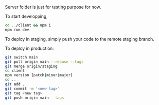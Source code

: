 Server folder is just for testing purpose for now.

To start developping, 

```bash
cd ../client && npm i
npm run dev
```

To deploy in staging, simply push your code to the remote staging branch.

To deploy in production:

```bash
git switch main
git pull origin main --rebase --tags
git merge origin/staging
cd client
npm version [patch|minor|major]
cd ..
git add .
git commit -m '<new tag>'
git tag <new tag>
git push origin main --tags
```